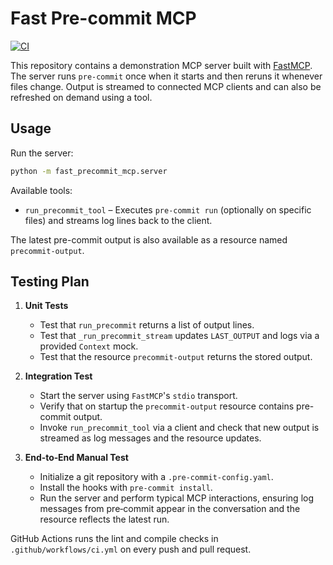 # Fast Pre-commit MCP

[![CI](https://github.com/your-org/pre-commit-mcp/actions/workflows/ci.yml/badge.svg)](https://github.com/your-org/pre-commit-mcp/actions/workflows/ci.yml)

This repository contains a demonstration MCP server built with [FastMCP](https://pypi.org/project/fastmcp/). The server runs `pre-commit` once when it starts and then reruns it whenever files change. Output is streamed to connected MCP clients and can also be refreshed on demand using a tool.

## Usage

Run the server:

```bash
python -m fast_precommit_mcp.server
```

Available tools:

- `run_precommit_tool` – Executes `pre-commit run` (optionally on specific files) and streams log lines back to the client.

The latest pre-commit output is also available as a resource named `precommit-output`.

## Testing Plan

1. **Unit Tests**
   - Test that `run_precommit` returns a list of output lines.
   - Test that `_run_precommit_stream` updates `LAST_OUTPUT` and logs via a provided `Context` mock.
   - Test that the resource `precommit-output` returns the stored output.

2. **Integration Test**
   - Start the server using `FastMCP`'s `stdio` transport.
   - Verify that on startup the `precommit-output` resource contains pre-commit output.
   - Invoke `run_precommit_tool` via a client and check that new output is streamed as log messages and the resource updates.

3. **End‑to‑End Manual Test**
   - Initialize a git repository with a `.pre-commit-config.yaml`.
   - Install the hooks with `pre-commit install`.
   - Run the server and perform typical MCP interactions, ensuring log messages from pre‑commit appear in the conversation and the resource reflects the latest run.

GitHub Actions runs the lint and compile checks in `.github/workflows/ci.yml` on every push and pull request.
